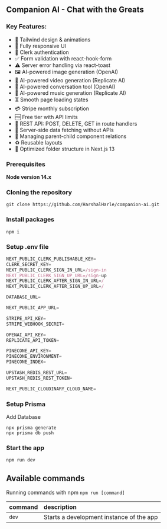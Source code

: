 ## Companion AI - Chat with the Greats

### Key Features:

- 🎨 Tailwind design & animations  
- 📱 Fully responsive UI  
- 🔐 Clerk authentication  
- ✅ Form validation with react-hook-form  
- ⚠️ Server error handling via react-toast  
- 🖼️ AI-powered image generation (OpenAI)  
- 🎥 AI-powered video generation (Replicate AI)  
- 💬 AI-powered conversation tool (OpenAI)  
- 🎵 AI-powered music generation (Replicate AI)  
- ⏳ Smooth page loading states  
- 💳 Stripe monthly subscription  
- 🆓 Free tier with API limits  
- 🔄 REST API: POST, DELETE, GET in route handlers  
- 🚀 Server-side data fetching without APIs  
- 🔗 Managing parent-child component relations  
- ♻️ Reusable layouts  
- 📂 Optimized folder structure in Next.js 13  


### Prerequisites

**Node version 14.x**

### Cloning the repository

```shell
git clone https://github.com/HarshalHarle/companion-ai.git
```

### Install packages

```shell
npm i
```

### Setup .env file


```js
NEXT_PUBLIC_CLERK_PUBLISHABLE_KEY=
CLERK_SECRET_KEY=
NEXT_PUBLIC_CLERK_SIGN_IN_URL=/sign-in
NEXT_PUBLIC_CLERK_SIGN_UP_URL=/sign-up
NEXT_PUBLIC_CLERK_AFTER_SIGN_IN_URL=/
NEXT_PUBLIC_CLERK_AFTER_SIGN_UP_URL=/

DATABASE_URL=

NEXT_PUBLIC_APP_URL=

STRIPE_API_KEY=
STRIPE_WEBHOOK_SECRET=

OPENAI_API_KEY=
REPLICATE_API_TOKEN=

PINECONE_API_KEY=
PINECONE_ENVIRONMENT=
PINECONE_INDEX=

UPSTASH_REDIS_REST_URL=
UPSTASH_REDIS_REST_TOKEN=

NEXT_PUBLIC_CLOUDINARY_CLOUD_NAME=
```

### Setup Prisma

Add Database

```shell
npx prisma generate
npx prisma db push
```

### Start the app

```shell
npm run dev
```

## Available commands

Running commands with npm `npm run [command]`

| command         | description                              |
| :-------------- | :--------------------------------------- |
| `dev`           | Starts a development instance of the app |
